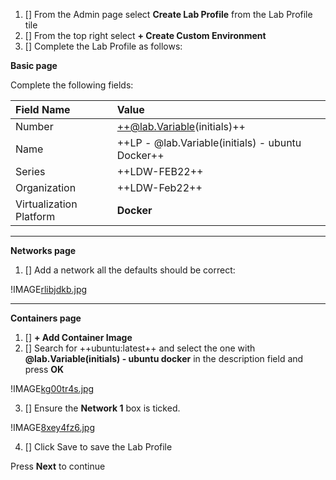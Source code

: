 1. [] From the Admin page select **Create Lab Profile** from the Lab Profile tile
1. [] From the top right select **+ Create Custom Environment**
1. [] Complete the Lab Profile as follows:

**Basic page** 

Complete the following fields:

| Field Name | Value |
|:---------|:---------|
| Number | ++@lab.Variable(initials)++ |
| Name   | ++LP - @lab.Variable(initials) - ubuntu Docker++   |
| Series   | ++LDW-FEB22++ |
| Organization | ++LDW-Feb22++ |
| Virtualization Platform | **Docker** |

---

**Networks page**

1. [] Add a network all the defaults should be correct:

!IMAGE[rlibjdkb.jpg](images/rlibjdkb.jpg)

---

**Containers page**

1. [] **+ Add Container Image**
1. [] Search for ++ubuntu:latest++ and select the one with **@lab.Variable(initials) - ubuntu docker** in the description field and press **OK**

!IMAGE[kg00tr4s.jpg](images/kg00tr4s.jpg)

3. [] Ensure the **Network 1** box is ticked.

!IMAGE[8xey4fz6.jpg](images/8xey4fz6.jpg)

4. [] Click Save to save the Lab Profile

Press **Next** to continue
